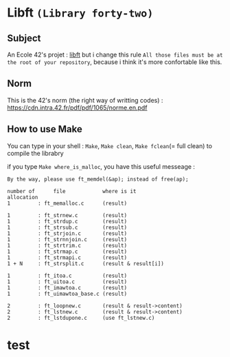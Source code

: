 Libft `(Library forty-two)`
=====

Subject
-------

An Ecole 42's projet : [libft](https://cdn.intra.42.fr/pdf/pdf/775/libft.en.pdf) but i change this rule `All those files must be at the root of your repository`, because i think it's more confortable like this.

Norm
----

This is the 42's norm (the right way of writting codes) : https://cdn.intra.42.fr/pdf/pdf/1065/norme.en.pdf

How to use Make
---------------

You can type in your shell : `Make`, `Make clean`, `Make fclean`(= full clean) to compile the librabry

if you type `Make where_is_malloc`, you have this useful messeage :
```
By the way, please use ft_memdel(&ap); instead of free(ap);

number of      file            where is it
allocation
1         : ft_memalloc.c      (result)

1         : ft_strnew.c        (result)
1         : ft_strdup.c        (result)
1         : ft_strsub.c        (result)
1         : ft_strjoin.c       (result)
1         : ft_strnnjoin.c     (result)
1         : ft_strtrim.c       (result)
1         : ft_strmap.c        (result)
1         : ft_strmapi.c       (result)
1 + N     : ft_strsplit.c      (result & result[i])

1         : ft_itoa.c          (result)
1         : ft_uitoa.c         (result)
1         : ft_imawtoa.c       (result)
1         : ft_uimawtoa_base.c (result)

2         : ft_loopnew.c       (result & result->content)
2         : ft_lstnew.c        (result & result->content)
2         : ft_lstdupone.c     (use ft_lstnew.c)
```
# test
